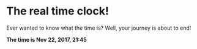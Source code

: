 # The real time clock!

Ever wanted to know what the time is? Well, your journey is about to end!

**The time is Nov 22, 2017, 21:45**
